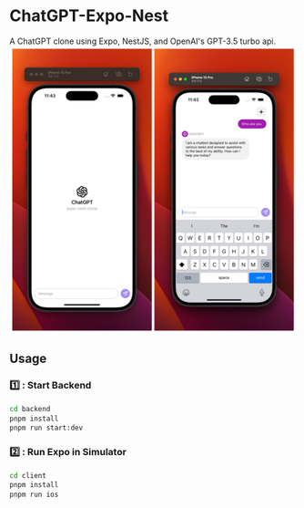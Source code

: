 # ChatGPT-Expo-Nest

A ChatGPT clone using Expo, NestJS, and OpenAI's GPT-3.5 turbo api.
![screenshot](./screenshot.jpeg)

## Usage

### 1️⃣ : Start Backend

```bash
cd backend
pnpm install
pnpm run start:dev
```

### 2️⃣ : Run Expo in Simulator

```bash
cd client
pnpm install
pnpm run ios
```
